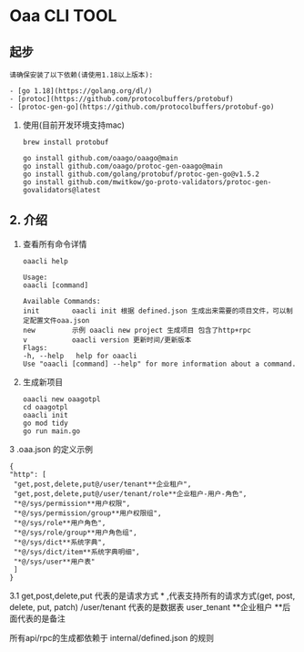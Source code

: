 # Oaa CLI TOOL

## 起步

```
请确保安装了以下依赖(请使用1.18以上版本):

- [go 1.18](https://golang.org/dl/)
- [protoc](https://github.com/protocolbuffers/protobuf)
- [protoc-gen-go](https://github.com/protocolbuffers/protobuf-go)
```

1. 使用(目前开发环境支持mac)
    ```
    brew install protobuf
   
    go install github.com/oaago/oaago@main
    go install github.com/oaago/protoc-gen-oaago@main
    go install github.com/golang/protobuf/protoc-gen-go@v1.5.2
    go install github.com/mwitkow/go-proto-validators/protoc-gen-govalidators@latest
    ```

## 2. 介绍

1. 查看所有命令详情
   ```
   oaacli help
   
   Usage:
   oaacli [command]
   
   Available Commands:
   init        oaacli init 根据 defined.json 生成出来需要的项目文件，可以制定配置文件oaa.json
   new         示例 oaacli new project 生成项目 包含了http+rpc
   v           oaacli version 更新时间/更新版本
   Flags:
   -h, --help   help for oaacli
   Use "oaacli [command] --help" for more information about a command.
   ```

2. 生成新项目
   ```
   oaacli new oaagotpl
   cd oaagotpl
   oaacli init
   go mod tidy
   go run main.go
   ```

3 .oaa.json 的定义示例

   ```
{
  "http": [
    "get,post,delete,put@/user/tenant**企业租户",
    "get,post,delete,put@/user/tenant/role**企业租户-用户-角色",
    "*@/sys/permission**用户权限",
    "*@/sys/permission/group**用户权限组",
    "*@/sys/role**用户角色",
    "*@/sys/role/group**用户角色组",
    "*@/sys/dict**系统字典",
    "*@/sys/dict/item**系统字典明细",
    "*@/sys/user**用户表"
    ]
}
   ```

3.1
get,post,delete,put 代表的是请求方式 * ,代表支持所有的请求方式(get, post, delete, put, patch)
/user/tenant 代表的是数据表 user_tenant
**企业租户 **后面代表的是备注

所有api/rpc的生成都依赖于 internal/defined.json 的规则